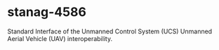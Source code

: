 # stanag-4586
Standard Interface of the Unmanned Control System (UCS) Unmanned Aerial Vehicle (UAV) interoperability.
